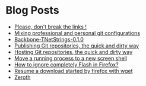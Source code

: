 Blog Posts
==========

- [Please, don't break the links !](/blog/please-dont-break-the-links.html)
- [Mixing professional and personal git configurations](/blog/mixing-professional-and-personal-git-configurations.html)
- [Backbone-TNetStrings-0.1.0](/blog/backbone-tnetstrings-0.1.0.html)
- [Publishing Git repositories, the quick and dirty way](/blog/publishing-git-repositories-the-quick-and-dirty-way.html)
- [Hosting Git repositories, the quick and dirty way](/blog/hosting-git-repositories-the-quick-and-dirty-way.html)
- [Move a running process to a new screen shell](/blog/move-a-running-process-to-a-new-screen-shell.html)
- [How to ignore completely Flash in Firefox?](/blog/how-to-completely-ignore-flash-in-firefox.html)
- [Resume a download started by firefox with wget](/blog/resume-a-download-started-by-firefox-with-wget.html)
- [Zeroth](/blog/zeroth.html)

